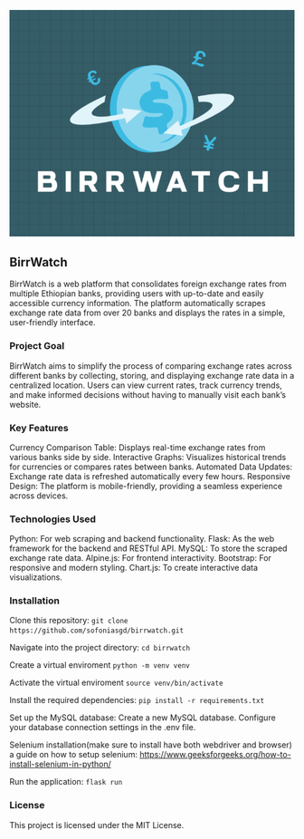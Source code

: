 ![birrwatch logo](static/images/birrwatch1.png)
## BirrWatch
BirrWatch is a web platform that consolidates foreign exchange rates from multiple Ethiopian banks, providing users with up-to-date and easily accessible currency information. The platform automatically scrapes exchange rate data from over 20 banks and displays the rates in a simple, user-friendly interface.
### Project Goal
BirrWatch aims to simplify the process of comparing exchange rates across different banks by collecting, storing, and displaying exchange rate data in a centralized location. Users can view current rates, track currency trends, and make informed decisions without having to manually visit each bank’s website.

### Key Features
Currency Comparison Table: Displays real-time exchange rates from various banks side by side.
Interactive Graphs: Visualizes historical trends for currencies or compares rates between banks.
Automated Data Updates: Exchange rate data is refreshed automatically every few hours.
Responsive Design: The platform is mobile-friendly, providing a seamless experience across devices.

### Technologies Used
Python: For web scraping and backend functionality.
Flask: As the web framework for the backend and RESTful API.
MySQL: To store the scraped exchange rate data.
Alpine.js: For frontend interactivity.
Bootstrap: For responsive and modern styling.
Chart.js: To create interactive data visualizations.

### Installation
Clone this repository:
`git clone https://github.com/sofoniasgd/birrwatch.git`

Navigate into the project directory:
`cd birrwatch`

Create a virtual enviroment
`python -m venv venv`

Activate the virtual enviroment
`source venv/bin/activate`

Install the required dependencies:
`pip install -r requirements.txt`

Set up the MySQL database:
Create a new MySQL database.
Configure your database connection settings in the .env file.

Selenium installation(make sure to install have both webdriver and browser)
a guide on how to setup selenium:
https://www.geeksforgeeks.org/how-to-install-selenium-in-python/

Run the application:
`flask run`

### License
This project is licensed under the MIT License.